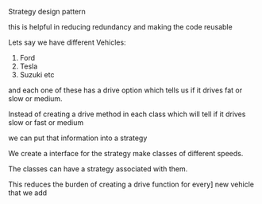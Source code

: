 Strategy design pattern

this is helpful in reducing redundancy and making the code reusable 

Lets say we have different Vehicles:
1) Ford
2) Tesla 
3) Suzuki 
etc

and each one of these has a drive option which tells us 
if it drives fat or slow or medium.

Instead of creating a drive method in each class which
will tell if it drives slow or fast or medium 

we can put that information into a strategy

We create a interface for the strategy make classes of different 
speeds.

The classes can have a strategy associated with them. 

This reduces the burden of creating a drive function for every]
new vehicle that we add